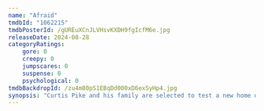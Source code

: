 ```yaml
---
name: "Afraid"
tmdbId: "1062215"
tmdbPosterId: /gUREuXCnJLVHsvKXDH9fgIcfM6e.jpg
releaseDate: 2024-08-28
categoryRatings:
    gore: 0
    creepy: 0
    jumpscares: 0
    suspense: 0
    psychological: 0
tmdbBackdropId: /zu4m80pS1EBqDd000xD6exSyHp4.jpg
synopsis: "Curtis Pike and his family are selected to test a new home device: a digital assistant called AIA. AIA observes the family's behaviors and begins to anticipate their needs. And she can – and will – make sure nothing – and no one – gets in her family's way."
---
```


